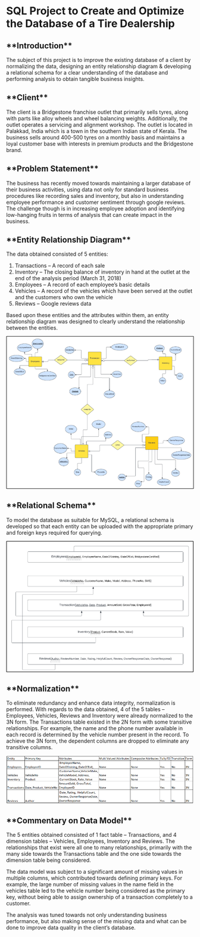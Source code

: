 <h1>SQL Project to Create and Optimize the Database of a Tire Dealership </h1>


<h2>**Introduction**</h2>

The subject of this project is to improve the existing database of a client by normalizing the data, designing an entity relationship diagram & developing a relational schema for a clear understanding of the database and performing analysis to obtain tangible business insights.




<h2>**Client**</h2>

The client is a Bridgestone franchise outlet that primarily sells tyres, along with parts like alloy wheels and wheel balancing weights. Additionally, the outlet operates a servicing and alignment workshop. The outlet is located in Palakkad, India which is a town in the southern Indian state of Kerala. The business sells around 400-500 tyres on a monthly basis and maintains a loyal customer base with interests in premium products and the Bridgestone brand.




<h2>**Problem Statement**</h2>

The business has recently moved towards maintaining a larger database of their business activities, using data not only for standard business procedures like recording sales and inventory, but also in understanding employee performance and customer sentiment through google reviews. The challenge though is in increasing employee adoption and identifying low-hanging fruits in terms of analysis that can create impact in the business.

<h2>**Entity Relationship Diagram**</h2>

The data obtained consisted of 5 entities:

1. Transactions – A record of each sale
1. Inventory – The closing balance of inventory in hand at the outlet at the end of the analysis period (March 31, 2018)
1. Employees – A record of each employee’s basic details
1. Vehicles – A record of the vehicles which have been served at the outlet and the customers who own the vehicle
1. Reviews – Google reviews data

Based upon these entities and the attributes within them, an entity relationship diagram was designed to clearly understand the relationship between the entities.

![Alt text](ER.png)




<h2>**Relational Schema**</h2>

To model the database as suitable for MySQL, a relational schema is developed so that each entity can be uploaded with the appropriate primary and foreign keys required for querying.

![Alt text](Schema.png)




<h2>**Normalization**</h2>

To eliminate redundancy and enhance data integrity, normalization is performed. With regards to the data obtained, 4 of the 5 tables – Employees, Vehicles, Reviews and Inventory were already normalized to the 3N form. The Transactions table existed in the 2N form with some transitive relationships. For example, the name and the phone number available in each record is determined by the vehicle number present in the record. To achieve the 3N form, the dependent columns are dropped to eliminate any transitive columns.

![Alt text](Normalization.png)





<h2>**Commentary on Data Model**</h2>

The 5 entities obtained consisted of 1 fact table – Transactions, and 4 dimension tables – Vehicles, Employees, Inventory and Reviews. The relationships that exist were all one to many relationships, primarily with the many side towards the Transactions table and the one side towards the dimension table being considered.

The data model was subject to a significant amount of missing values in multiple columns, which contributed towards defining primary keys. For example, the large number of missing values in the name field in the vehicles table led to the vehicle number being considered as the primary key, without being able to assign ownership of a transaction completely to a customer.

The analysis was tuned towards not only understanding business performance, but also making sense of the missing data and what can be done to improve data quality in the client’s database.
